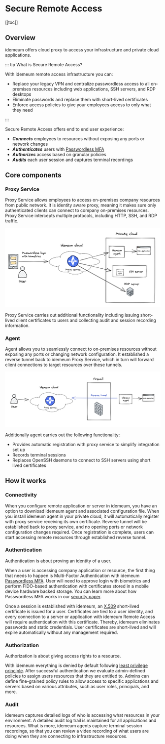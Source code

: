# Secure Remote Access
[[toc]]

## Overview

idemeum offers cloud proxy to access your infrastructure and private cloud applications.

::: tip What is Secure Remote Access?

With idemeum remote access infrastructure you can:

* Replace your legacy VPN and centralize passwordless access to all on-premises resources including web applications, SSH servers, and RDP desktops
* Eliminate passwords and replace them with short-lived certificates
* Enforce access policies to give your employees access to only what they need

:::

Secure Remote Access offers end to end user experience:

* ***Connects*** employees to resources without exposing any ports or network changes
* ***Authenticates*** users with [Passwordless MFA](../mfa-overview.html)
* ***Authorizes*** access based on granular policies
* ***Audits*** each user session and captures terminal recordings

## Core components

### Proxy Service
Proxy Service allows employees to access on-premises company resources from public network. It is identity aware proxy, meaning it makes sure only authenticated clients can connect to company on-premises resources. Proxy Service intercepts multiple protocols, including HTTP, SSH, and RDP traffic.

![Remote access overview](../remote-access/images/overview.png)

Proxy Service carries out additional functionality including issuing short-lived client certificates to users and collecting audit and session recording information. 

### Agent

Agent allows you to seamlessly connect to on-premises resources without exposing any ports or changing network configuration. It established a reverse tunnel back to idemeum Proxy Service, which in turn will forward client connections to target resources over these tunnels.


![Agent tunnel](../remote-access/images/reverse-tunnel.png)

Additionally agent carries out the following functionality: 

* Provides automatic registration with proxy service to simplify integration set up
* Records terminal sessions
* Replaces OpenSSH daemons to connect to SSH servers using short lived certificates

## How it works

### Connectivity

When you configure remote application or server in idemeum, you have an option to download idemeum agent and associated configuration file. When you install idemeum agent in your private cloud, it will automatically register with proxy service receiving its own certificate. Reverse tunnel will be established back to proxy service, and no opening ports or network configuration changes required. Once registration is complete, users can start accessing remote resources through established reverse tunnel. 


### Authentication

Authentication is about proving an identity of a user.

When a user is accessing company application or resource, the first thing that needs to happen is Multi-Factor Authentication with idemeum [Passwordless MFA](../mfa-overview.html). User will need to approve login with biometrics and perform FIDO-based authentication with certificates stored in a mobile device hardware backed storage. You can learn more about how Passwordless MFA works in our [security paper](../security-whitepaper.html). 

Once a session is established with idemeum, an [X.509](https://en.wikipedia.org/wiki/X.509) short-lived certificate is issued for a user. Certificates are tied to a user identity, and every connection to a server or application with idemeum Remote Access will require authentication with this certificate. Thereby, idemeum eliminates passwords and static credentials. User certificates are short-lived and will expire automatically without any management required. 

### Authorization

Authorization is about giving access rights to a resource.

With idemeum everything is denied by default following [least privilege principle](https://en.wikipedia.org/wiki/Principle_of_least_privilege). After successful authentication we evaluate admin-defined policies to assign users resources that they are entitled to. 
Admins can define fine-grained policy rules to allow access to specific applications and servers based on various attributes, such as user roles, principals, and more.

### Audit

idemeum captures detailed logs of who is accessing what resources in your environment. A detailed audit log trail is maintained for all applications and resources. What is more, idemeum agents capture terminal session recordings, so that you can review a video recording of what users are doing when they are connecting to infrastructure resources.